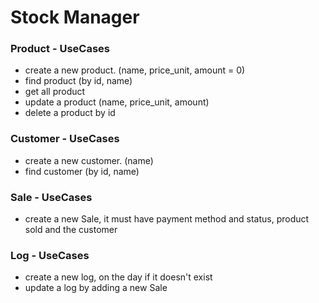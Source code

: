 # Stock Manager

### Product - UseCases

- create a new product. (name, price_unit, amount = 0)
- find product (by id, name)
- get all product
- update a product (name, price_unit, amount)
- delete a product by id

### Customer - UseCases

- create a new customer. (name)
- find customer (by id, name)

### Sale - UseCases

- create a new Sale, it must have payment method and status, product sold and the customer

### Log - UseCases

- create a new log, on the day if it doesn't exist
- update a log by adding a new Sale
